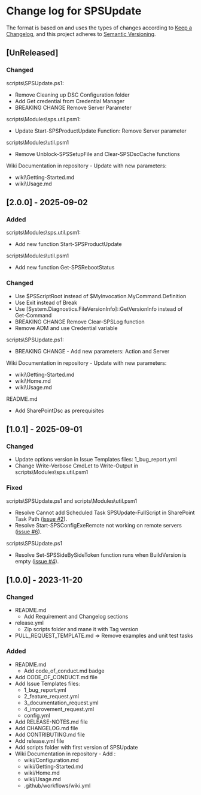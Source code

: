 # Change log for SPSUpdate

The format is based on and uses the types of changes according to [Keep a Changelog](https://keepachangelog.com/en/1.0.0/),
and this project adheres to [Semantic Versioning](https://semver.org/spec/v2.0.0.html).

## [UnReleased]

### Changed

scripts\SPSUpdate.ps1:

- Remove Cleaning up DSC Configuration folder
- Add Get credential from Credential Manager
- BREAKING CHANGE Remove Server Parameter

scripts\Modules\sps.util.psm1:

- Update Start-SPSProductUpdate Function: Remove Server parameter

scripts\Modules\util.psm1

- Remove Unblock-SPSSetupFile and Clear-SPSDscCache functions

Wiki Documentation in repository - Update with new parameters:

- wiki\Getting-Started.md
- wiki\Usage.md

## [2.0.0] - 2025-09-02

### Added

scripts\Modules\sps.util.psm1:

- Add new function Start-SPSProductUpdate

scripts\Modules\util.psm1

- Add new function Get-SPSRebootStatus

### Changed

- Use $PSScriptRoot instead of $MyInvocation.MyCommand.Definition
- Use Exit instead of Break
- Use [System.Diagnostics.FileVersionInfo]::GetVersionInfo instead of Get-Command
- BREAKING CHANGE Remove Clear-SPSLog function
- Remove ADM and use Credential variable

scripts\SPSUpdate.ps1:

- BREAKING CHANGE - Add new parameters: Action and Server

Wiki Documentation in repository - Update with new parameters:

- wiki\Getting-Started.md
- wiki\Home.md
- wiki\Usage.md

README.md

- Add SharePointDsc as prerequisites

## [1.0.1] - 2025-09-01

### Changed

- Update options version in Issue Templates files: 1_bug_report.yml
- Change Write-Verbose CmdLet to Write-Output in scripts\Modules\sps.util.psm1

### Fixed

scripts\SPSUpdate.ps1 and scripts\Modules\util.psm1

- Resolve Cannot add Scheduled Task SPSUpdate-FullScript in SharePoint Task Path ([issue #2](https://github.com/luigilink/SPSUpdate/issues/2)).
- Resolve Start-SPSConfigExeRemote not working on remote servers ([issue #6](https://github.com/luigilink/SPSUpdate/issues/6)).

scripts\SPSUpdate.ps1

- Resolve Set-SPSSideBySideToken function runs when BuildVersion is empty ([issue #4](https://github.com/luigilink/SPSUpdate/issues/4)).

## [1.0.0] - 2023-11-20

### Changed

- README.md
  - Add Requirement and Changelog sections
- release.yml
  - Zip scripts folder and mane it with Tag version
- PULL_REQUEST_TEMPLATE.md => Remove examples and unit test tasks

### Added

- README.md
  - Add code_of_conduct.md badge
- Add CODE_OF_CONDUCT.md file
- Add Issue Templates files:
  - 1_bug_report.yml
  - 2_feature_request.yml
  - 3_documentation_request.yml
  - 4_improvement_request.yml
  - config.yml
- Add RELEASE-NOTES.md file
- Add CHANGELOG.md file
- Add CONTRIBUTING.md file
- Add release.yml file
- Add scripts folder with first version of SPSUpdate
- Wiki Documentation in repository - Add :
  - wiki/Configuration.md
  - wiki/Getting-Started.md
  - wiki/Home.md
  - wiki/Usage.md
  - .github/workflows/wiki.yml
